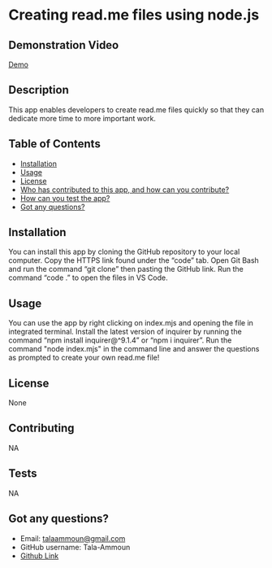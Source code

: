 
  # Creating read.me files using node.js
  
  ## Demonstration Video
  [Demo](readme_files_using_nodejs.mp4)

  ## Description
  This app enables developers to create read.me files quickly so that they can dedicate more time to more important work.

  ## Table of Contents
  * [Installation](##Installation) 
  * [Usage](##Usage) 
  * [License](##License)
  * [Who has contributed to this app, and how can you contribute?](##Contributing)
  * [How can you test the app?](##Tests)
  * [Got any questions?](##Questions?)

  ## Installation
  You can install this app by cloning the GitHub repository to your local computer. Copy the HTTPS link found under the “code” tab. Open Git Bash and run the command “git clone” then pasting the GitHub link. Run the command “code .” to open the files in VS Code. 
  
  ## Usage
  You can use the app by right clicking on index.mjs and opening the file in integrated terminal. Install the latest version of inquirer by running the command “npm install inquirer@^9.1.4” or “npm i inquirer”. Run the command "node index.mjs" in the command line and answer the questions as prompted to create your own read.me file!

  ## License
  None

  ## Contributing
  NA

  ## Tests
  NA

  ## Got any questions?
  * Email: talaammoun@gmail.com
  * GitHub username: Tala-Ammoun
  * [Github Link](https://github.com/Tala-Ammoun/Generate-a-readme-file-with-node-js.git)
